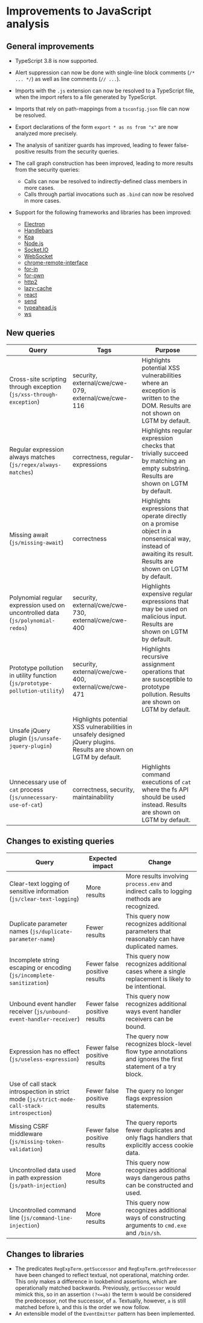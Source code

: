 # Improvements to JavaScript analysis

## General improvements

* TypeScript 3.8 is now supported.

* Alert suppression can now be done with single-line block comments (`/* ... */`) as well as line comments (`// ...`).

* Imports with the `.js` extension can now be resolved to a TypeScript file,
  when the import refers to a file generated by TypeScript.

* Imports that rely on path-mappings from a `tsconfig.json` file can now be resolved.

* Export declarations of the form `export * as ns from "x"` are now analyzed more precisely.

* The analysis of sanitizer guards has improved, leading to fewer false-positive results from the security queries.

* The call graph construction has been improved, leading to more results from the security queries:
  - Calls can now be resolved to indirectly-defined class members in more cases.
  - Calls through partial invocations such as `.bind` can now be resolved in more cases.

* Support for the following frameworks and libraries has been improved:
  - [Electron](https://electronjs.org/)
  - [Handlebars](https://www.npmjs.com/package/handlebars)
  - [Koa](https://www.npmjs.com/package/koa)
  - [Node.js](https://nodejs.org/)
  - [Socket.IO](https://socket.io/)
  - [WebSocket](https://developer.mozilla.org/en-US/docs/Web/API/WebSockets_API)
  - [chrome-remote-interface](https://www.npmjs.com/package/chrome-remote-interface)
  - [for-in](https://www.npmjs.com/package/for-in)
  - [for-own](https://www.npmjs.com/package/for-own)
  - [http2](https://nodejs.org/api/http2.html)
  - [lazy-cache](https://www.npmjs.com/package/lazy-cache)
  - [react](https://www.npmjs.com/package/react)
  - [send](https://www.npmjs.com/package/send)
  - [typeahead.js](https://www.npmjs.com/package/typeahead.js)
  - [ws](https://github.com/websockets/ws)

## New queries

| **Query**                                                                       | **Tags**                                                          | **Purpose**                                                                                                                                                                            |
|---------------------------------------------------------------------------------|-------------------------------------------------------------------|----------------------------------------------------------------------------------------------------------------------------------------------------------------------------------------|
| Cross-site scripting through exception (`js/xss-through-exception`) | security, external/cwe/cwe-079, external/cwe/cwe-116              | Highlights potential XSS vulnerabilities where an exception is written to the DOM. Results are not shown on LGTM by default. |
| Regular expression always matches (`js/regex/always-matches`) | correctness, regular-expressions | Highlights regular expression checks that trivially succeed by matching an empty substring. Results are shown on LGTM by default. |
| Missing await (`js/missing-await`) | correctness | Highlights expressions that operate directly on a promise object in a nonsensical way, instead of awaiting its result. Results are shown on LGTM by default. |
| Polynomial regular expression used on uncontrolled data (`js/polynomial-redos`) | security, external/cwe/cwe-730, external/cwe/cwe-400 | Highlights expensive regular expressions that may be used on malicious input. Results are shown on LGTM by default. | 
| Prototype pollution in utility function (`js/prototype-pollution-utility`) | security, external/cwe/cwe-400, external/cwe/cwe-471 | Highlights recursive assignment operations that are susceptible to prototype pollution. Results are shown on LGTM by default. |
| Unsafe jQuery plugin (`js/unsafe-jquery-plugin`) | Highlights potential XSS vulnerabilities in unsafely designed jQuery plugins. Results are shown on LGTM by default. |
| Unnecessary use of `cat` process (`js/unnecessary-use-of-cat`) | correctness, security, maintainability | Highlights command executions of `cat` where the fs API should be used instead. Results are shown on LGTM by default. |


## Changes to existing queries

| **Query**                      | **Expected impact**          | **Change**                                                                |
|--------------------------------|------------------------------|---------------------------------------------------------------------------|
| Clear-text logging of sensitive information (`js/clear-text-logging`) | More results | More results involving `process.env` and indirect calls to logging methods are recognized. |
| Duplicate parameter names (`js/duplicate-parameter-name`) | Fewer results | This query now recognizes additional parameters that reasonably can have duplicated names. |
| Incomplete string escaping or encoding (`js/incomplete-sanitization`) | Fewer false positive results | This query now recognizes additional cases where a single replacement is likely to be intentional. |
| Unbound event handler receiver (`js/unbound-event-handler-receiver`) | Fewer false positive results | This query now recognizes additional ways event handler receivers can be bound. | 
| Expression has no effect (`js/useless-expression`) | Fewer false positive results | The query now recognizes block-level flow type annotations and ignores the first statement of a try block. |
| Use of call stack introspection in strict mode (`js/strict-mode-call-stack-introspection`) | Fewer false positive results | The query no longer flags expression statements. |
| Missing CSRF middleware (`js/missing-token-validation`) | Fewer false positive results | The query reports fewer duplicates and only flags handlers that explicitly access cookie data. |
| Uncontrolled data used in path expression (`js/path-injection`) | More results | This query now recognizes additional ways dangerous paths can be constructed and used. |
| Uncontrolled command line (`js/command-line-injection`) | More results | This query now recognizes additional ways of constructing arguments to `cmd.exe` and `/bin/sh`. |

## Changes to libraries

* The predicates `RegExpTerm.getSuccessor` and `RegExpTerm.getPredecessor` have been changed to reflect textual, not operational, matching order. This only makes a difference in lookbehind assertions, which are operationally matched backwards. Previously, `getSuccessor` would mimick this, so in an assertion `(?<=ab)` the term `b` would be considered the predecessor, not the successor, of `a`. Textually, however, `a` is still matched before `b`, and this is the order we now follow.
* An extensible model of the `EventEmitter` pattern has been implemented.

